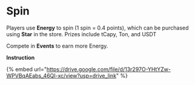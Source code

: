 # Spin

Players use **Energy** to spin (1 spin = 0.4 points), which can be purchased using **Star** in the store. Prizes include tCapy, Ton, and USDT

Compete in **Events** to earn more Energy.

**Instruction**

{% embed url="https://drive.google.com/file/d/13r297O-YHtYZw-WPVBqAEabs_46QI-xc/view?usp=drive_link" %}

